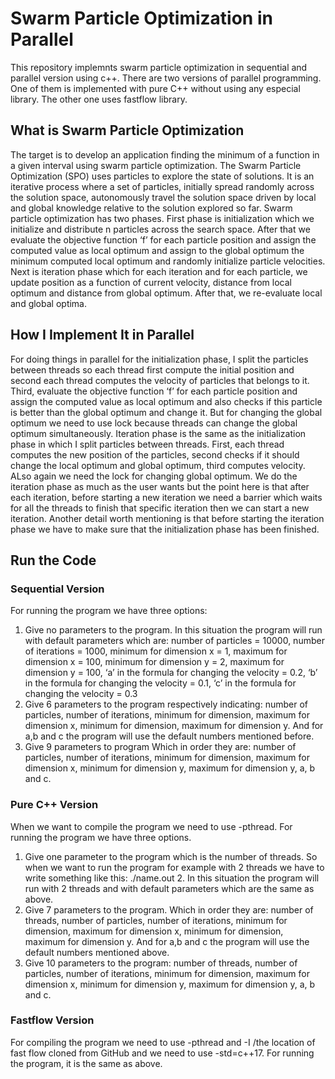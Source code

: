 # Swarm Particle Optimization in Parallel
This repository implemnts swarm particle optimization in sequential and parallel version using c++. There are two versions of parallel programming. One of them is implemented with pure C++ without using any especial library. The other one uses fastflow library.
## What is Swarm Particle Optimization
The target is to develop an application finding the minimum of a function in a given interval using swarm
particle optimization. The Swarm Particle Optimization (SPO) uses particles to explore the state
of solutions. It is an iterative process where a set of particles, initially spread randomly across the solution
space, autonomously travel the solution space driven by local and global knowledge relative to the
solution explored so far. 
Swarm particle optimization has two phases. First phase is initialization which we initialize and distribute n particles across the search space. After that we evaluate the objective function ‘f’ for each particle position and assign the computed value as local optimum and assign to the global optimum the minimum computed local optimum and randomly initialize particle velocities. Next is iteration phase which for each iteration and for each particle, we update position as a function of current velocity, distance from local optimum and distance from global optimum.  After that, we re-evaluate local and global optima.
## How I Implement It in Parallel
For doing things in parallel for the initialization phase, I split the particles between threads so each thread first compute the initial position and second each thread computes the velocity of particles that belongs to it. Third, evaluate the objective function ‘f’ for each particle position and assign the computed value as local optimum and also checks if this particle is better than the global optimum and change it. But for changing the global optimum we need to use lock because threads can change the global optimum simultaneously.
Iteration phase is the same as the initialization phase in which I split particles between threads. First, each thread computes the new position of the particles, second checks if it should change the local optimum and global optimum, third computes velocity.  ALso again we need the lock for changing global optimum. 
We do the iteration phase as much as the user wants but the point here is that after each iteration, before starting a new iteration we need a barrier which waits for all the threads to finish that specific iteration then we can start a new iteration. Another detail worth mentioning is that before starting the iteration phase we have to make sure that the initialization phase has been finished.
 
## Run the Code
### Sequential Version
For running the program we have three options:
1. Give no parameters to the program. In this situation the program will run with default parameters which are: number of particles = 10000, number of iterations = 1000, minimum for dimension x = 1, maximum for dimension x = 100, minimum for dimension y = 2, maximum for dimension y = 100, ‘a’ in the formula for changing the velocity = 0.2, ‘b’ in the formula for changing the velocity = 0.1, ‘c’ in the formula for changing the velocity = 0.3
2. Give 6 parameters to the program respectively indicating: number of particles, number of iterations, minimum for dimension, maximum for dimension x, minimum for dimension, maximum for dimension y. And for a,b and c the program will use the default numbers mentioned before.
3. Give 9 parameters to program Which in order they are: number of particles, number of iterations, minimum for dimension, maximum for dimension x, minimum for dimension y, maximum for dimension y, a, b and c.	
### Pure C++ Version
When we want to compile the program we need to use -pthread.
For running the program we have three options.
1. Give one parameter to the program which is the number of threads. So when we want to run the program for example with 2 threads we have to write something like this: ./name.out  2. In this situation the program will run with 2 threads and with default parameters which are the same as above.
2. Give 7 parameters to the program. Which in order they are: number of threads, number of particles, number of iterations, minimum for dimension, maximum for dimension x, minimum for dimension, maximum for dimension y. And for a,b and c the program will use the default numbers mentioned above.  
3. Give 10 parameters to the program: number of threads, number of particles, number of iterations, minimum for dimension, maximum for dimension x, minimum for dimension y, maximum for dimension y, a, b and c.
### Fastflow Version
For compiling the program we need to use -pthread and -I /the location of fast flow cloned from GitHub and we need to use -std=c++17. 
For running the program, it is the same as above. 
